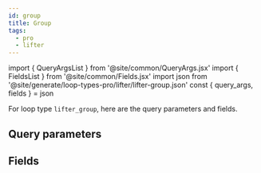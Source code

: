 ```yaml
---
id: group
title: Group
tags:
  - pro
  - lifter
---
```

import { QueryArgsList } from '@site/common/QueryArgs.jsx'
import { FieldsList } from '@site/common/Fields.jsx'
import json from '@site/generate/loop-types-pro/lifter/lifter-group.json'
const { query_args, fields } = json

For loop type `lifter_group`, here are the query parameters and fields.

## Query parameters

<QueryArgsList args={query_args} />

## Fields

<FieldsList fields={fields} />
